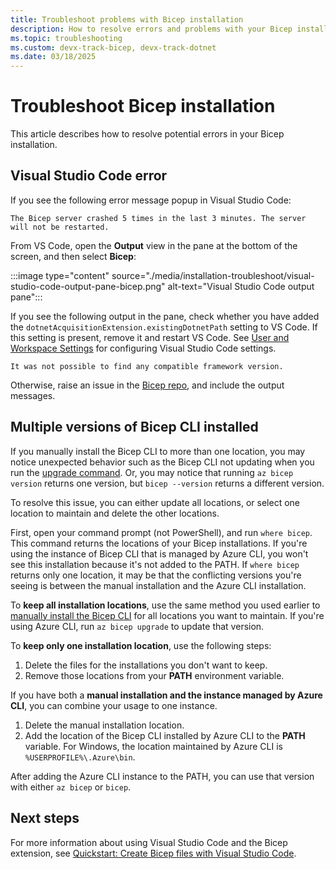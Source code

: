```yaml
---
title: Troubleshoot problems with Bicep installation
description: How to resolve errors and problems with your Bicep installation.
ms.topic: troubleshooting
ms.custom: devx-track-bicep, devx-track-dotnet
ms.date: 03/18/2025
---
```


# Troubleshoot Bicep installation

This article describes how to resolve potential errors in your Bicep installation.

## Visual Studio Code error

If you see the following error message popup in Visual Studio Code:

```error
The Bicep server crashed 5 times in the last 3 minutes. The server will not be restarted.
```

From VS Code, open the **Output** view in the pane at the bottom of the screen, and then select **Bicep**:

  :::image type="content" source="./media/installation-troubleshoot/visual-studio-code-output-pane-bicep.png" alt-text="Visual Studio Code output pane":::

If you see the following output in the pane, check whether you have added the `dotnetAcquisitionExtension.existingDotnetPath` setting to VS Code. If this setting is present, remove it and restart VS Code. See [User and Workspace Settings](https://code.visualstudio.com/docs/getstarted/settings) for configuring Visual Studio Code settings.

  ```error
  It was not possible to find any compatible framework version.
  ```

Otherwise, raise an issue in the [Bicep repo](https://github.com/Azure/bicep/issues), and include the output messages.

## Multiple versions of Bicep CLI installed

If you manually install the Bicep CLI to more than one location, you may notice unexpected behavior such as the Bicep CLI not updating when you run the [upgrade command](bicep-cli.md#upgrade). Or, you may notice that running `az bicep version` returns one version, but `bicep --version` returns a different version.

To resolve this issue, you can either update all locations, or select one location to maintain and delete the other locations.

First, open your command prompt (not PowerShell), and run `where bicep`. This command returns the locations of your Bicep installations. If you're using the instance of Bicep CLI that is managed by Azure CLI, you won't see this installation because it's not added to the PATH. If `where bicep` returns only one location, it may be that the conflicting versions you're seeing is between the manual installation and the Azure CLI installation.

To **keep all installation locations**, use the same method you used earlier to [manually install the Bicep CLI](install.md#install-manually) for all locations you want to maintain. If you're using Azure CLI, run `az bicep upgrade` to update that version.

To **keep only one installation location**, use the following steps:

1. Delete the files for the installations you don't want to keep.
1. Remove those locations from your **PATH** environment variable.

If you have both a **manual installation and the instance managed by Azure CLI**, you can combine your usage to one instance.

1. Delete the manual installation location.
1. Add the location of the Bicep CLI installed by Azure CLI to the **PATH** variable. For Windows, the location maintained by Azure CLI is `%USERPROFILE%\.Azure\bin`.

After adding the Azure CLI instance to the PATH, you can use that version with either `az bicep` or `bicep`.

## Next steps

For more information about using Visual Studio Code and the Bicep extension, see [Quickstart: Create Bicep files with Visual Studio Code](./quickstart-create-bicep-use-visual-studio-code.md).
